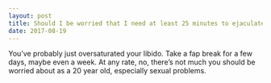 ```yaml
---
layout: post
title: Should I be worried that I need at least 25 minutes to ejaculate while masturbating? I&#39;m 20 years old and a virgin.
date: 2017-08-19
---
```


<p>You’ve probably just oversaturated your libido. Take a fap break for a few days, maybe even a week. At any rate, no, there’s not much you should be worried about as a 20 year old, especially sexual problems.</p>
